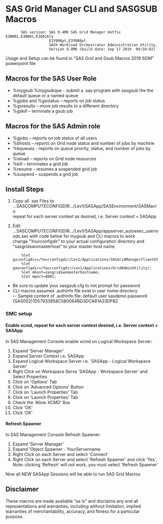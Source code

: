 # SAS Grid Manager CLI and SASGSUB Macros
           SAS version: SAS 9.4M6 SAS Grid Manager Hotfix E3N001,E3N001,E3Q016la
                        E3Y006pt,E3Y008pt
                        SAS® Workload Orchestrator Administration Utility,
                        Version 9.4M6 (build date: Sep 17 2019  09:50:02)

Usage and Setup can be found in "SAS Grid and Gsub Macros 2019 SGM" powerpoint file

## Macros for the SAS User Role
- %mygsub %mygsubque - submit a .sas program with sasgsub the the default queue or a named queue
- %gjobs and %gsstatus – reports on job status
- %gsresults – move job results to a different directory
- %gskill – terminate a gsub job

## Macros for the SAS Admin role
- %gjobs – reports on job status of all users
- %bhosts – reports on Grid node status and number of jobs by machine
- %bqueues - reports on queue priority, status, and number of jobs by queue
- %lsload – reports on Grid node resources
- %kill – terminates a grid job
- %resume – resumes a suspended grid job
- %suspend – suspends a grid job

## Install Steps
1. Copy all .sas Files to ...SASCOMPUTECONFIGDIR.../Lev1/SASApp/SASEnvironment/SASMacro  
           repeat for each server context as desired, i.e. Server context = SASApp
    
2. Edit ...SASCOMPUTECONFIGDIR.../Lev1/SASApp/appserver_autoexec_usermods.sas with code below for mygsub and CLI macros to work  
           change "Yourconfigdir" to your actual configuration directory and "sasgridswomasterhost" to your master host name.

           %let gsconfigdir=/Yourconfigdir/Lev1/Applications/SASGridManagerClientUtility/9.4;   
           %let gauconfigdir=/Yourconfigdir/Lev1/Applications/GridAdminUtility/;   
           %let mhost=sasgridswomasterhostname;   
           %let mport=8901;  
           
- Be sure to update your sasgsub.cfg to not prompt for password
- CLI macros assumes .authinfo file exist in user home directory  
-- Sample content of .authinfo file: default user sasdemo password {SAS002}1D57933958C580064BD3DCA81A33DFB2
           
### SMC setup
#### Enable xcmd, repeat for each server context desired, i.e. Server context = SASApp
 In SAS Management Console enable xcmd on Logical Workspace Server:
 1. Expand 'Server Manager'
 2. Expand Server Context i.e. SASApp
 3. Expand Logical Workspace Server i.e. 'SASApp - Logical Workspace Server'
 4. Right Click on Workspace Serve 'SASApp - Workspace Server' and Select Properties
 5. Click on 'Options' Tab
 6. Click on 'Advanced Options' Button
 7. Click on 'Launch Properties' Tab
 8. Click on 'Launch Properties' Tab
 9. Check the 'Allow XCMD' Box
 10. Click 'OK'
 11. Click 'OK'
#### Refresh Spawner
 In SAS Management Console Refresh Spawner:
 1. Expand 'Server Manager'
 2. Expand 'Object Spawner - YourServername
 3. Right Click on each Server and select 'Connect'
 4. Right Click on each Server and select 'Refresh Spawner' and click 'Yes',  Note: clicking 'Refresh' will not work, you must select 'Refresh Spawner'
    
 Now all NEW SASApp Sessions will be able to run SAS Grid Macros

## Disclaimer
These macros are made available “as is” and disclaims any and all representations
and warranties, including without limitation, implied warranties of
merchantability, accuracy, and fitness for a particular purpose.
